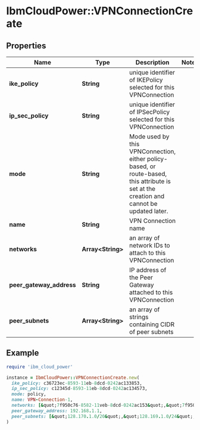 # IbmCloudPower::VPNConnectionCreate

## Properties

| Name | Type | Description | Notes |
| ---- | ---- | ----------- | ----- |
| **ike_policy** | **String** | unique identifier of IKEPolicy selected for this VPNConnection |  |
| **ip_sec_policy** | **String** | unique identifier of IPSecPolicy selected for this VPNConnection |  |
| **mode** | **String** | Mode used by this VPNConnection, either policy-based, or route-based, this attribute is set at the creation and cannot be updated later. |  |
| **name** | **String** | VPN Connection name |  |
| **networks** | **Array&lt;String&gt;** | an array of network IDs to attach to this VPNConnection |  |
| **peer_gateway_address** | **String** | IP address of the Peer Gateway attached to this VPNConnection |  |
| **peer_subnets** | **Array&lt;String&gt;** | an array of strings containing CIDR of peer subnets |  |

## Example

```ruby
require 'ibm_cloud_power'

instance = IbmCloudPower::VPNConnectionCreate.new(
  ike_policy: c36723ec-8593-11eb-8dcd-0242ac133853,
  ip_sec_policy: c12345d-8593-11eb-8dcd-0242ac134573,
  mode: policy,
  name: VPN-Connection-1,
  networks: [&quot;7f950c76-8582-11veb-8dcd-0242ac153&quot;,&quot;7f950c76-8582-11veb-8dcd-0242ac144&quot;,&quot;7f950c76-8582-11veb-8dcd-0242ac199&quot;],
  peer_gateway_address: 192.168.1.1,
  peer_subnets: [&quot;128.170.1.0/20&quot;,&quot;128.169.1.0/24&quot;,&quot;128.168.1.0/27&quot;,&quot;128.170.1.0/32&quot;]
)
```

